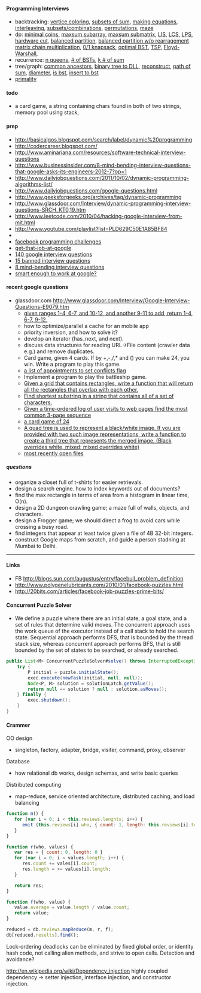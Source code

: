 #### Programming Interviews

* backtracking:
  [vertice coloring](http://www.youtube.com/watch?v=Cl3A_9hokjU),
  [subsets of sum](http://www.youtube.com/watch?v=WRT8kmFOQTw),
  [making equations](http://www.youtube.com/watch?v=14Jb7aycv3c), 
  [interleaving](http://www.youtube.com/watch?v=jspbN5bNPqM),
  [subsets/combinations](http://www.youtube.com/watch?v=p8SDPaX1wgw),
  [permutations](http://www.youtube.com/watch?v=MQcwxQK2DPA),
  [maze](http://www.youtube.com/watch?v=keb6rP07Yqg)
* dp: 
  [minimal coins](http://www.youtube.com/watch?v=GafjS0FfAC0),
  [maxsum subarray](http://www.youtube.com/watch?v=hXlv88ddcgw),
  [maxsum submatrix](http://www.youtube.com/watch?v=siaRlAtip9I),
  [LIS](http://www.youtube.com/watch?v=U-xOVWlcgmM),
  [LCS](http://www.youtube.com/watch?v=wJ-rP9hJXO0),
  [LPS](http://www.youtube.com/watch?v=Mbav2iuJ7xQ),
  [hardware cut](http://www.youtube.com/watch?v=U-09Gs6cbsQ),
  [balanced partition](http://www.youtube.com/watch?v=GdnpQY2j064),
  [balanced partition w/o rearragement](http://www.youtube.com/watch?v=ItF22I8f3Xs)
  [matrix chain multiplication](http://www.youtube.com/watch?v=GafjS0FfAC0),
  [0/1 knapsack](http://www.youtube.com/watch?v=UhFvK3uERGg),
  [optimal BST](http://www.youtube.com/watch?v=DEOebw3vmXs),
  [TSP](http://www.youtube.com/watch?v=aQB_Y9D5pdw),
  [Floyd-Warshall](http://www.youtube.com/watch?v=EMAoMMsA5Jg),
* recurrence: 
  [n queens](http://www.youtube.com/watch?v=p4_QnaTIxkQ),
  [# of BSTs](http://www.youtube.com/watch?v=UfA_v0VmiDg),
  [k # of sum](http://www.youtube.com/watch?v=B9C-UntuQ7c)
* tree/graph:
  [common ancestors](http://www.youtube.com/watch?v=LFjCr2yDJdc),
  [binary tree to DLL](http://www.youtube.com/watch?v=WJZtqZJpSlQ),
  [reconstruct](http://www.youtube.com/watch?v=PAYG5WEC1Gs),
  [path of sum](http://www.youtube.com/watch?v=CIxCP2qBITo),
  [diameter](http://www.youtube.com/watch?v=i9nVJDr4HmA),
  [is bst](http://www.youtube.com/watch?v=yGrotz7SQAI),
  [insert to bst](http://www.youtube.com/watch?v=49r2Lc07UV4)
* [primality](http://www.youtube.com/watch?v=wfo1cdvP9Cg)

#### todo

* a card game, a string containing chars found in both of two strings, memory pool using stack, 

#### prep

* http://basicalgos.blogspot.com/search/label/dynamic%20programming
* http://codercareer.blogspot.com/
* http://www.aminariana.com/resources/software-technical-interview-questions
* http://www.businessinsider.com/8-mind-bending-interview-questions-that-google-asks-its-engineers-2012-7?op=1
* http://www.dailyjobquestions.com/2011/10/02/dynamic-programming-algorithms-list/
* http://www.dailyjobquestions.com/google-questions.html
* http://www.geeksforgeeks.org/archives/tag/dynamic-programming
* http://www.glassdoor.com/Interview/dynamic-programming-interview-questions-SRCH_KT0,19.htm
* http://www.leetcode.com/2010/04/hacking-google-interview-from-mit.html
* http://www.youtube.com/playlist?list=PLD629C50E1A85BF84
* 
* [facebook programming challenges](https://facebook.interviewstreet.com/recruit/challenges)
* [get-that-job-at-google](http://steve-yegge.blogspot.com/2008/03/get-that-job-at-google.html)
* [140 google interview questions](http://www.impactinterview.com/2009/10/140-google-interview-questions/#software_engineer)
* [15 banned interview questions](http://www.businessinsider.com/15-banned-google-interview-questions-that-will-make-you-feel-stupid-2011-11)
* [8 mind-bending interview questions](http://www.businessinsider.com/8-mind-bending-interview-questions-that-google-asks-its-engineers-2012-7)
* [smart enough to work at google?](http://www.wired.co.uk/magazine/archive/2012/05/start/want-to-work-at-google?page=all)

#### recent google questions

* glassdoor.com http://www.glassdoor.com/Interview/Google-Interview-Questions-E9079.htm
  * [given ranges 1-4, 6-7, and 10-12, and another 9-11 to add, return 1-4, 6-7, 9-12.](http://www.glassdoor.com/Interview/Add-a-new-range-with-a-given-list-of-ranges-by-combining-the-new-range-instead-of-overlapping-For-example-1-4-6-7-10-QTN_319267.htm)
  * how to optimize/parallel a cache for an mobile app
  * priority inversion, and how to solve it?
  * develop an iterator (has_next, and next).
  * discuss data structures for reading URL->File content (crawler data e.g.) and remove duplicates.
  * Card game, given 4 cards. If by +,-,/,* and () you can make 24, you win. Write a program to play this game.
  * [a list of appointments to set conflicts flag](http://www.glassdoor.com/Interview/If-you-had-a-list-of-appointments-each-appointment-has-a-begin-time-an-end-time-and-a-boolean-hasConflict-how-would-yo-QTN_120704.htm)
  * Implement a program to play the battleship game.
  * [Given a grid that contains rectangles, write a function that will return all the rectangles that overlap with each other.](http://www.glassdoor.com/Interview/Given-a-grid-that-contains-rectangles-write-a-function-that-will-return-all-the-rectangles-that-overlap-with-each-other-QTN_99113.htm)
  * [Find shortest substring in a string that contains all of a set of characters.](http://www.glassdoor.com/Interview/Find-shortest-substring-in-a-string-that-contains-all-of-a-set-of-characters-QTN_66124.htm)
  * [Given a time-ordered log of user visits to web pages find the most common 3-page sequence](http://www.glassdoor.com/Interview/Given-a-time-ordered-log-of-user-visits-to-web-pages-find-the-most-common-3-page-sequence-QTN_32750.htm)
  * [a card game of 24](http://www.glassdoor.com/Interview/I-am-playing-a-card-game-called-24-Cards-ace-to-king-are-numbered-1-to-13-During-a-given-round-I-am-provided-four-cards-QTN_28514.htm)
  * [A quad tree is used to represent a black/white image. If you are provided with two such image representations, write a function to create a third tree that represents the merged image. (Black overrides white, mixed; mixed overrides white)](http://www.glassdoor.com/Interview/A-quad-tree-is-used-to-represent-a-black-white-image-If-you-are-provided-with-two-such-image-representations-write-a-func-QTN_28515.htm)
  * [most recently open files](http://www.glassdoor.com/Interview/-Describe-the-design-of-a-most-recently-used-list-such-as-the-Recent-Files-menu-in-Microsoft-Word-It-has-two-public-me-QTN_23133.htm)

##### questions

* organize a closet full of t-shirts for easier retrievals.
* design a search engine. how to index keywords out of documents?
* find the max rectangle in terms of area from a histogram in linear time, O(n).
* design a 2D dungeon crawling game; a maze full of walls, objects, and characters.
* design a Frogger game; we should direct a frog to avoid cars while crossing a busy road.
* find integers that appear at least twice given a file of 4B 32-bit integers.
* construct Google maps from scratch, and guide a person stadning at Mumbai to Delhi.

***

#### Links
* FB http://blogs.sun.com/augustus/entry/facebull_problem_definition
* http://www.polygenelubricants.com/2010/01/facebook-puzzles.html
* http://20bits.com/articles/facebook-job-puzzles-prime-bits/

#### Concurrent Puzzle Solver

* We define a puzzle where there are an initial state, a goal state, and a set of rules that determine valid moves. The concurrent approach uses the work queue of the executor instead of a call stack to hold the search state. Sequential approach performs DFS, that is bounded by the thread stack size, whereas concurrent approach performs BFS, that is still bounded by the set of states to be searched, or already searched.

```java
public List<M> ConcurrentPuzzleSolver#solve() throws InterruptedException {
    try {
        P initial = puzzle.initialState();
        exec.execute(newTask(initial, null, null));
        Node<P, M> solution = solutionLatch.getValue();
        return null == solution ? null : solution.asMoves();
    } finally {
        exec.shutdown();
    }
}
```

#### Crammer

OO design
- singleton, factory, adapter, bridge, visiter, command, proxy, observer

Database
- how relational db works, design schemas, and write basic queries

Distributed computing
- map-reduce, service oriented architecture, distributed caching, and load balancing

```javascript
function m() {
   for (var i = 0; i < this.reviews.lenghts; i++) {
      emit (this.reviews[i].who, { count: 1, length: this.reviews[i].text.length });
   }
}

function r(who, values) {
   var res = { count: 0, length: 0 }
   for (var i = 0; i < values.length; i++) {
      res.count += vales[i].count;
      res.length = += values[i].length;
   }

   return res;
}

function f(who, value) {
   value.average = value.length / value.count;
   return value;
}

reduced = db.reviews.mapReduce(m, r, f);
db[reduced.results].find();
```

Lock-ordering deadlocks can be eliminated by fixed global order, or identity hash code, not calling alien methods, and strive to open calls. Detection and avoidance?

http://en.wikipedia.org/wiki/Dependency_injection
highly coupled dependency -> setter injection, interface injection, and constructor injection.
